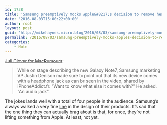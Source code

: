 ```yaml
---
id: 1738
title: 'Samsung preemptively mocks Apple&#8217;s decision to remove headphone jack'
date: '2016-08-03T15:00:22+00:00'
author: root
layout: post
guid: 'http://mikehaynes.micro.blog/2016/08/03/samsung-preemptively-mocks.html'
permalink: /2016/08/03/samsung-preemptively-mocks-apples-decision-to-remove-headphone-jack/
categories:
    - Note
---
```


[Juli Clover for MacRumours](https://www.macrumors.com/2016/08/02/samsung-mocks-apple-headphone-jack-removal/):

> While on stage describing the new Galaxy Note7, Samsung marketing VP Justin Denison made sure to point out that its new device comes with a headphone jack as can be seen in the video, shared by iPhoneAddict.fr. “Want to know what else it comes with?” He asked. “An audio jack”.

The jokes lands well with a total of four people in the audience. Samsung’s always walked a very fine [line](https://en.wikipedia.org/wiki/Apple_Inc._v._Samsung_Electronics_Co.) in the design of their products. It’s sad that the one thing they can actually brag about is that, for once, they’re not lifting something from Apple. At least, not yet.
